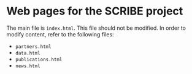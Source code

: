# Web pages for the SCRIBE project
The main file is `index.html`. This file should not be modified. In order to modify content, refer to the following files:
* `partners.html`
* `data.html`
* `publications.html`
* `news.html`
